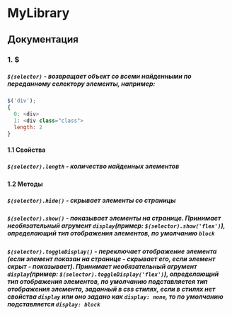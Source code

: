 # MyLibrary

## Документация 

### 1. $
##### `$(selector)` - возвращает объект со всеми найденными по переданному селектору элементы, например:
```javascript
$('div');
{  
  0: <div>  
  1: <div class="class">  
  length: 2  
}
``` 
#### 1.1 Свойства 
##### `$(selector).length` - количество найденных элементов

#### 1.2 Методы
##### `$(selector).hide()` - скрывает элементы со страницы
##### `$(selector).show()` - показывает элементы на странице. Принимает необязательный агрумент `display`(пример: `$(selector).show('flex')`), определающий тип отображения элементов, по умолчанию `block`
##### `$(selector).toggleDisplay()` - переключает отображение элемента (если элемент показан на странице - скрывает его, если элемент скрыт - показывает). Принимает необязательный агрумент `display`(пример: `$(selector).toggleDisplay('flex')`), определающий тип отображения элементов, по умолчанию подставляется тип отображения элемента, заданный в css стилях, если в стилях нет свойства `display` или оно задано как `display: none`, то по умолчанию подставляется `display: block`
